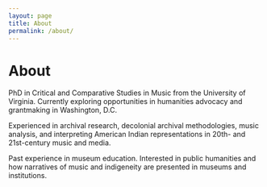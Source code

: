 ```yaml
---
layout: page
title: About
permalink: /about/
---
```

 <h1>About</h1>
<p>PhD in Critical and Comparative Studies in Music from the University of Virginia. Currently exploring opportunities in humanities advocacy and grantmaking in Washington, D.C.</p>

<p>Experienced in archival research, decolonial archival methodologies, music analysis, and interpreting American Indian representations in 20th- and 21st-century music and media.</p>

<p>Past experience in museum education. Interested in public humanities and how narratives of music and indigeneity are presented in museums and institutions.</p>